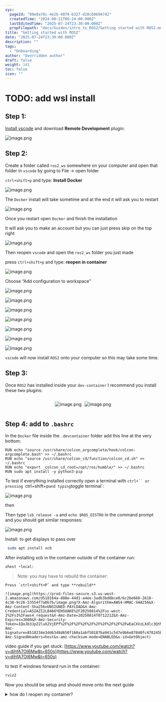 ```yaml
---
sys:
  pageId: "89e0a78c-4e2b-4070-b327-d28cb0694742"
  createdTime: "2024-08-21T00:24:00.000Z"
  lastEditedTime: "2025-07-24T23:30:00.000Z"
  propFilepath: "docs/Guides/intro_to_ROS2/Getting started with ROS2.md"
title: "Getting started with ROS2"
date: "2025-07-24T23:30:00.000Z"
description: ""
tags:
  - "Onboarding"
author: "Overridden author"
draft: false
weight: 141
toc: false
icon: ""
---
```


# TODO: add wsl install

## Step 1:

[Install vscode](https://code.visualstudio.com/download) and download **Remote Development** plugin:

![image.png](https://prod-files-secure.s3.us-west-2.amazonaws.com/d518164a-d88e-44d1-a4ee-3adb3bd8bce0/efb52993-1881-4a40-b95e-6f020334f022/image.png?X-Amz-Algorithm=AWS4-HMAC-SHA256&X-Amz-Content-Sha256=UNSIGNED-PAYLOAD&X-Amz-Credential=ASIAZI2LB4667WL7WLHM%2F20250814%2Fus-west-2%2Fs3%2Faws4_request&X-Amz-Date=20250814T071216Z&X-Amz-Expires=3600&X-Amz-Security-Token=IQoJb3JpZ2luX2VjEPf%2F%2F%2F%2F%2F%2F%2F%2F%2F%2FwEaCXVzLXdlc3QtMiJIMEYCIQCmc4Zx38AGgxrp1sNWDupQFGJNLIxxd5hcSidr5w%2B0HgIhAJ%2FSzu7%2FGlKX4XrTPJSt0rPRD58XTmAI4Xf3SvKoZGOnKv8DCEAQABoMNjM3NDIzMTgzODA1IgzAsPN3fQE2HgjWH0sq3AOdxzEPSOy27%2FyQ5BC%2Ff%2F42jDMWiy6gvOSFOSG0oQW2Uvg%2F03QEUoa681SDlOhPskkaYMSkINADQT0EQFlcg2mxdSWfZLHZTMEmBPphyXCirxiQ08oTZk7bYSbgxd%2FCNRBHuk2uv92iyMVRPuw7Z6QbYycc7ch76Rhbs8w%2F8q4fv68yrggnDjZI29ZIkDaasfgCAuWrujJ9HvkHcUAuGxHCWEIQzaz6BaxtqiW7WbFkMerSEOk%2Fs%2Fco%2BAgBzw5T8cEXf3%2Bj3VhzvX%2FopPLsyBiteoKtFBrWOsPq8hx34nLzTQdOYysTmkRGwqyUcpuD08y%2BF%2BZNhKuA3bCm%2B8TGSg0uQ0hGnvMOOCBOwAvHZQgb3ysSHpE0cZ9mAkpSvdJty9Ck2RjJLvrs9TsqjBdbm%2BFhASfagaNDbhLGjt5NBsibaserAcSjqPwKxteoEOZYyXl0qaT%2Fc2N8UYO4FwKhYPNVfJBq%2FA6tCu%2FOGKmWVTCFB1K0ikutMY2MTXe2g1NKZGiR%2FK4xn0xu6aRT6ANSK22qkTNX1A1j6Z1HlIpwD0O4sBwslmgm3C%2BjWl%2BcqBPEEKBVvTpghfW5ovP%2B4jYgk8ERuElw2ORCh4ly7%2BFC58DXvGbtHJ4KIAdrAxds7TDcifbEBjqkAYtZ2819JzTU4Wchsagf%2Bs5RSa2cIUvNDPKhHY%2FZ9APSuu%2BNNswHqOfAvCQ4Tu67m8Xl%2FINfdqv8oeNyCz73P7i72zaes%2BAA9AzkXkNFqtnjJNEL8I6BsdJlHQ1ztvxPY6D1HEFTSuu0vgnYy9q1WZIO0iqra1R9%2BCM62jFtejtyMFy9Sgc%2BwCW0fAS2gJRXcOi4Lu9aF%2FEUAstXx%2Bi5AfqXpUgX&X-Amz-Signature=9b1b138c01557636f73bdaba649b986cd79ebf5a4d71dc664a040a0b7f2662fd&X-Amz-SignedHeaders=host&x-amz-checksum-mode=ENABLED&x-id=GetObject)

## Step 2:

Create a folder called `ros2_ws` somewhere on your computer and open that folder in `vscode` by going to File → open folder 

`ctrl+shift+p` and type: **Install Docker**

![image.png](https://prod-files-secure.s3.us-west-2.amazonaws.com/d518164a-d88e-44d1-a4ee-3adb3bd8bce0/2269dc0e-1cd5-47ff-bceb-c04ad9b2eab0/image.png?X-Amz-Algorithm=AWS4-HMAC-SHA256&X-Amz-Content-Sha256=UNSIGNED-PAYLOAD&X-Amz-Credential=ASIAZI2LB4667WL7WLHM%2F20250814%2Fus-west-2%2Fs3%2Faws4_request&X-Amz-Date=20250814T071216Z&X-Amz-Expires=3600&X-Amz-Security-Token=IQoJb3JpZ2luX2VjEPf%2F%2F%2F%2F%2F%2F%2F%2F%2F%2FwEaCXVzLXdlc3QtMiJIMEYCIQCmc4Zx38AGgxrp1sNWDupQFGJNLIxxd5hcSidr5w%2B0HgIhAJ%2FSzu7%2FGlKX4XrTPJSt0rPRD58XTmAI4Xf3SvKoZGOnKv8DCEAQABoMNjM3NDIzMTgzODA1IgzAsPN3fQE2HgjWH0sq3AOdxzEPSOy27%2FyQ5BC%2Ff%2F42jDMWiy6gvOSFOSG0oQW2Uvg%2F03QEUoa681SDlOhPskkaYMSkINADQT0EQFlcg2mxdSWfZLHZTMEmBPphyXCirxiQ08oTZk7bYSbgxd%2FCNRBHuk2uv92iyMVRPuw7Z6QbYycc7ch76Rhbs8w%2F8q4fv68yrggnDjZI29ZIkDaasfgCAuWrujJ9HvkHcUAuGxHCWEIQzaz6BaxtqiW7WbFkMerSEOk%2Fs%2Fco%2BAgBzw5T8cEXf3%2Bj3VhzvX%2FopPLsyBiteoKtFBrWOsPq8hx34nLzTQdOYysTmkRGwqyUcpuD08y%2BF%2BZNhKuA3bCm%2B8TGSg0uQ0hGnvMOOCBOwAvHZQgb3ysSHpE0cZ9mAkpSvdJty9Ck2RjJLvrs9TsqjBdbm%2BFhASfagaNDbhLGjt5NBsibaserAcSjqPwKxteoEOZYyXl0qaT%2Fc2N8UYO4FwKhYPNVfJBq%2FA6tCu%2FOGKmWVTCFB1K0ikutMY2MTXe2g1NKZGiR%2FK4xn0xu6aRT6ANSK22qkTNX1A1j6Z1HlIpwD0O4sBwslmgm3C%2BjWl%2BcqBPEEKBVvTpghfW5ovP%2B4jYgk8ERuElw2ORCh4ly7%2BFC58DXvGbtHJ4KIAdrAxds7TDcifbEBjqkAYtZ2819JzTU4Wchsagf%2Bs5RSa2cIUvNDPKhHY%2FZ9APSuu%2BNNswHqOfAvCQ4Tu67m8Xl%2FINfdqv8oeNyCz73P7i72zaes%2BAA9AzkXkNFqtnjJNEL8I6BsdJlHQ1ztvxPY6D1HEFTSuu0vgnYy9q1WZIO0iqra1R9%2BCM62jFtejtyMFy9Sgc%2BwCW0fAS2gJRXcOi4Lu9aF%2FEUAstXx%2Bi5AfqXpUgX&X-Amz-Signature=bf0c8d21a50907f8a2f9963dd649d3f022b7fa8a854793a90c31831776915a13&X-Amz-SignedHeaders=host&x-amz-checksum-mode=ENABLED&x-id=GetObject)

The `Docker` install will take sometime and at the end it will ask you to restart

![image.png](https://prod-files-secure.s3.us-west-2.amazonaws.com/d518164a-d88e-44d1-a4ee-3adb3bd8bce0/ed233f78-be33-4b1f-b89c-9c346c0e961e/image.png?X-Amz-Algorithm=AWS4-HMAC-SHA256&X-Amz-Content-Sha256=UNSIGNED-PAYLOAD&X-Amz-Credential=ASIAZI2LB4667WL7WLHM%2F20250814%2Fus-west-2%2Fs3%2Faws4_request&X-Amz-Date=20250814T071216Z&X-Amz-Expires=3600&X-Amz-Security-Token=IQoJb3JpZ2luX2VjEPf%2F%2F%2F%2F%2F%2F%2F%2F%2F%2FwEaCXVzLXdlc3QtMiJIMEYCIQCmc4Zx38AGgxrp1sNWDupQFGJNLIxxd5hcSidr5w%2B0HgIhAJ%2FSzu7%2FGlKX4XrTPJSt0rPRD58XTmAI4Xf3SvKoZGOnKv8DCEAQABoMNjM3NDIzMTgzODA1IgzAsPN3fQE2HgjWH0sq3AOdxzEPSOy27%2FyQ5BC%2Ff%2F42jDMWiy6gvOSFOSG0oQW2Uvg%2F03QEUoa681SDlOhPskkaYMSkINADQT0EQFlcg2mxdSWfZLHZTMEmBPphyXCirxiQ08oTZk7bYSbgxd%2FCNRBHuk2uv92iyMVRPuw7Z6QbYycc7ch76Rhbs8w%2F8q4fv68yrggnDjZI29ZIkDaasfgCAuWrujJ9HvkHcUAuGxHCWEIQzaz6BaxtqiW7WbFkMerSEOk%2Fs%2Fco%2BAgBzw5T8cEXf3%2Bj3VhzvX%2FopPLsyBiteoKtFBrWOsPq8hx34nLzTQdOYysTmkRGwqyUcpuD08y%2BF%2BZNhKuA3bCm%2B8TGSg0uQ0hGnvMOOCBOwAvHZQgb3ysSHpE0cZ9mAkpSvdJty9Ck2RjJLvrs9TsqjBdbm%2BFhASfagaNDbhLGjt5NBsibaserAcSjqPwKxteoEOZYyXl0qaT%2Fc2N8UYO4FwKhYPNVfJBq%2FA6tCu%2FOGKmWVTCFB1K0ikutMY2MTXe2g1NKZGiR%2FK4xn0xu6aRT6ANSK22qkTNX1A1j6Z1HlIpwD0O4sBwslmgm3C%2BjWl%2BcqBPEEKBVvTpghfW5ovP%2B4jYgk8ERuElw2ORCh4ly7%2BFC58DXvGbtHJ4KIAdrAxds7TDcifbEBjqkAYtZ2819JzTU4Wchsagf%2Bs5RSa2cIUvNDPKhHY%2FZ9APSuu%2BNNswHqOfAvCQ4Tu67m8Xl%2FINfdqv8oeNyCz73P7i72zaes%2BAA9AzkXkNFqtnjJNEL8I6BsdJlHQ1ztvxPY6D1HEFTSuu0vgnYy9q1WZIO0iqra1R9%2BCM62jFtejtyMFy9Sgc%2BwCW0fAS2gJRXcOi4Lu9aF%2FEUAstXx%2Bi5AfqXpUgX&X-Amz-Signature=2f739b89b157c559c7bcf973ccffd3317761fef8c30a4890d3f941d2c181e98e&X-Amz-SignedHeaders=host&x-amz-checksum-mode=ENABLED&x-id=GetObject)

Once you restart open `Docker` and finish the installation

It will ask you to make an account but you can just press skip on the top right

![image.png](https://prod-files-secure.s3.us-west-2.amazonaws.com/d518164a-d88e-44d1-a4ee-3adb3bd8bce0/21010ad9-1659-4fd9-9f59-9932a09b2a3d/image.png?X-Amz-Algorithm=AWS4-HMAC-SHA256&X-Amz-Content-Sha256=UNSIGNED-PAYLOAD&X-Amz-Credential=ASIAZI2LB4667WL7WLHM%2F20250814%2Fus-west-2%2Fs3%2Faws4_request&X-Amz-Date=20250814T071216Z&X-Amz-Expires=3600&X-Amz-Security-Token=IQoJb3JpZ2luX2VjEPf%2F%2F%2F%2F%2F%2F%2F%2F%2F%2FwEaCXVzLXdlc3QtMiJIMEYCIQCmc4Zx38AGgxrp1sNWDupQFGJNLIxxd5hcSidr5w%2B0HgIhAJ%2FSzu7%2FGlKX4XrTPJSt0rPRD58XTmAI4Xf3SvKoZGOnKv8DCEAQABoMNjM3NDIzMTgzODA1IgzAsPN3fQE2HgjWH0sq3AOdxzEPSOy27%2FyQ5BC%2Ff%2F42jDMWiy6gvOSFOSG0oQW2Uvg%2F03QEUoa681SDlOhPskkaYMSkINADQT0EQFlcg2mxdSWfZLHZTMEmBPphyXCirxiQ08oTZk7bYSbgxd%2FCNRBHuk2uv92iyMVRPuw7Z6QbYycc7ch76Rhbs8w%2F8q4fv68yrggnDjZI29ZIkDaasfgCAuWrujJ9HvkHcUAuGxHCWEIQzaz6BaxtqiW7WbFkMerSEOk%2Fs%2Fco%2BAgBzw5T8cEXf3%2Bj3VhzvX%2FopPLsyBiteoKtFBrWOsPq8hx34nLzTQdOYysTmkRGwqyUcpuD08y%2BF%2BZNhKuA3bCm%2B8TGSg0uQ0hGnvMOOCBOwAvHZQgb3ysSHpE0cZ9mAkpSvdJty9Ck2RjJLvrs9TsqjBdbm%2BFhASfagaNDbhLGjt5NBsibaserAcSjqPwKxteoEOZYyXl0qaT%2Fc2N8UYO4FwKhYPNVfJBq%2FA6tCu%2FOGKmWVTCFB1K0ikutMY2MTXe2g1NKZGiR%2FK4xn0xu6aRT6ANSK22qkTNX1A1j6Z1HlIpwD0O4sBwslmgm3C%2BjWl%2BcqBPEEKBVvTpghfW5ovP%2B4jYgk8ERuElw2ORCh4ly7%2BFC58DXvGbtHJ4KIAdrAxds7TDcifbEBjqkAYtZ2819JzTU4Wchsagf%2Bs5RSa2cIUvNDPKhHY%2FZ9APSuu%2BNNswHqOfAvCQ4Tu67m8Xl%2FINfdqv8oeNyCz73P7i72zaes%2BAA9AzkXkNFqtnjJNEL8I6BsdJlHQ1ztvxPY6D1HEFTSuu0vgnYy9q1WZIO0iqra1R9%2BCM62jFtejtyMFy9Sgc%2BwCW0fAS2gJRXcOi4Lu9aF%2FEUAstXx%2Bi5AfqXpUgX&X-Amz-Signature=4d53ba603e209f5955010712522aa564a2c8785e57d05057d5ce78638afe3be2&X-Amz-SignedHeaders=host&x-amz-checksum-mode=ENABLED&x-id=GetObject)

Then reopen `vscode` and open the `ros2_ws` folder you just made

press `ctrl+shift+p` and type: **reopen in container**

![image.png](https://prod-files-secure.s3.us-west-2.amazonaws.com/d518164a-d88e-44d1-a4ee-3adb3bd8bce0/4e93b8c2-41ad-488c-8095-c74205196118/image.png?X-Amz-Algorithm=AWS4-HMAC-SHA256&X-Amz-Content-Sha256=UNSIGNED-PAYLOAD&X-Amz-Credential=ASIAZI2LB4667WL7WLHM%2F20250814%2Fus-west-2%2Fs3%2Faws4_request&X-Amz-Date=20250814T071216Z&X-Amz-Expires=3600&X-Amz-Security-Token=IQoJb3JpZ2luX2VjEPf%2F%2F%2F%2F%2F%2F%2F%2F%2F%2FwEaCXVzLXdlc3QtMiJIMEYCIQCmc4Zx38AGgxrp1sNWDupQFGJNLIxxd5hcSidr5w%2B0HgIhAJ%2FSzu7%2FGlKX4XrTPJSt0rPRD58XTmAI4Xf3SvKoZGOnKv8DCEAQABoMNjM3NDIzMTgzODA1IgzAsPN3fQE2HgjWH0sq3AOdxzEPSOy27%2FyQ5BC%2Ff%2F42jDMWiy6gvOSFOSG0oQW2Uvg%2F03QEUoa681SDlOhPskkaYMSkINADQT0EQFlcg2mxdSWfZLHZTMEmBPphyXCirxiQ08oTZk7bYSbgxd%2FCNRBHuk2uv92iyMVRPuw7Z6QbYycc7ch76Rhbs8w%2F8q4fv68yrggnDjZI29ZIkDaasfgCAuWrujJ9HvkHcUAuGxHCWEIQzaz6BaxtqiW7WbFkMerSEOk%2Fs%2Fco%2BAgBzw5T8cEXf3%2Bj3VhzvX%2FopPLsyBiteoKtFBrWOsPq8hx34nLzTQdOYysTmkRGwqyUcpuD08y%2BF%2BZNhKuA3bCm%2B8TGSg0uQ0hGnvMOOCBOwAvHZQgb3ysSHpE0cZ9mAkpSvdJty9Ck2RjJLvrs9TsqjBdbm%2BFhASfagaNDbhLGjt5NBsibaserAcSjqPwKxteoEOZYyXl0qaT%2Fc2N8UYO4FwKhYPNVfJBq%2FA6tCu%2FOGKmWVTCFB1K0ikutMY2MTXe2g1NKZGiR%2FK4xn0xu6aRT6ANSK22qkTNX1A1j6Z1HlIpwD0O4sBwslmgm3C%2BjWl%2BcqBPEEKBVvTpghfW5ovP%2B4jYgk8ERuElw2ORCh4ly7%2BFC58DXvGbtHJ4KIAdrAxds7TDcifbEBjqkAYtZ2819JzTU4Wchsagf%2Bs5RSa2cIUvNDPKhHY%2FZ9APSuu%2BNNswHqOfAvCQ4Tu67m8Xl%2FINfdqv8oeNyCz73P7i72zaes%2BAA9AzkXkNFqtnjJNEL8I6BsdJlHQ1ztvxPY6D1HEFTSuu0vgnYy9q1WZIO0iqra1R9%2BCM62jFtejtyMFy9Sgc%2BwCW0fAS2gJRXcOi4Lu9aF%2FEUAstXx%2Bi5AfqXpUgX&X-Amz-Signature=70d241478ef6aca57df74023da60075512462505443bb9c0a3160dd94c19c793&X-Amz-SignedHeaders=host&x-amz-checksum-mode=ENABLED&x-id=GetObject)

Choose “Add configuration to workspace”

![image.png](https://prod-files-secure.s3.us-west-2.amazonaws.com/d518164a-d88e-44d1-a4ee-3adb3bd8bce0/9560b282-5060-4989-ba37-97e7b2c22476/image.png?X-Amz-Algorithm=AWS4-HMAC-SHA256&X-Amz-Content-Sha256=UNSIGNED-PAYLOAD&X-Amz-Credential=ASIAZI2LB4667WL7WLHM%2F20250814%2Fus-west-2%2Fs3%2Faws4_request&X-Amz-Date=20250814T071216Z&X-Amz-Expires=3600&X-Amz-Security-Token=IQoJb3JpZ2luX2VjEPf%2F%2F%2F%2F%2F%2F%2F%2F%2F%2FwEaCXVzLXdlc3QtMiJIMEYCIQCmc4Zx38AGgxrp1sNWDupQFGJNLIxxd5hcSidr5w%2B0HgIhAJ%2FSzu7%2FGlKX4XrTPJSt0rPRD58XTmAI4Xf3SvKoZGOnKv8DCEAQABoMNjM3NDIzMTgzODA1IgzAsPN3fQE2HgjWH0sq3AOdxzEPSOy27%2FyQ5BC%2Ff%2F42jDMWiy6gvOSFOSG0oQW2Uvg%2F03QEUoa681SDlOhPskkaYMSkINADQT0EQFlcg2mxdSWfZLHZTMEmBPphyXCirxiQ08oTZk7bYSbgxd%2FCNRBHuk2uv92iyMVRPuw7Z6QbYycc7ch76Rhbs8w%2F8q4fv68yrggnDjZI29ZIkDaasfgCAuWrujJ9HvkHcUAuGxHCWEIQzaz6BaxtqiW7WbFkMerSEOk%2Fs%2Fco%2BAgBzw5T8cEXf3%2Bj3VhzvX%2FopPLsyBiteoKtFBrWOsPq8hx34nLzTQdOYysTmkRGwqyUcpuD08y%2BF%2BZNhKuA3bCm%2B8TGSg0uQ0hGnvMOOCBOwAvHZQgb3ysSHpE0cZ9mAkpSvdJty9Ck2RjJLvrs9TsqjBdbm%2BFhASfagaNDbhLGjt5NBsibaserAcSjqPwKxteoEOZYyXl0qaT%2Fc2N8UYO4FwKhYPNVfJBq%2FA6tCu%2FOGKmWVTCFB1K0ikutMY2MTXe2g1NKZGiR%2FK4xn0xu6aRT6ANSK22qkTNX1A1j6Z1HlIpwD0O4sBwslmgm3C%2BjWl%2BcqBPEEKBVvTpghfW5ovP%2B4jYgk8ERuElw2ORCh4ly7%2BFC58DXvGbtHJ4KIAdrAxds7TDcifbEBjqkAYtZ2819JzTU4Wchsagf%2Bs5RSa2cIUvNDPKhHY%2FZ9APSuu%2BNNswHqOfAvCQ4Tu67m8Xl%2FINfdqv8oeNyCz73P7i72zaes%2BAA9AzkXkNFqtnjJNEL8I6BsdJlHQ1ztvxPY6D1HEFTSuu0vgnYy9q1WZIO0iqra1R9%2BCM62jFtejtyMFy9Sgc%2BwCW0fAS2gJRXcOi4Lu9aF%2FEUAstXx%2Bi5AfqXpUgX&X-Amz-Signature=2e6ffa88c152504b2497113f43585a78c176a0dd8463ff7c7a636e0af383f267&X-Amz-SignedHeaders=host&x-amz-checksum-mode=ENABLED&x-id=GetObject)

![image.png](https://prod-files-secure.s3.us-west-2.amazonaws.com/d518164a-d88e-44d1-a4ee-3adb3bd8bce0/2ee63f81-886b-48e8-a553-dc6e5eac99e4/image.png?X-Amz-Algorithm=AWS4-HMAC-SHA256&X-Amz-Content-Sha256=UNSIGNED-PAYLOAD&X-Amz-Credential=ASIAZI2LB4667WL7WLHM%2F20250814%2Fus-west-2%2Fs3%2Faws4_request&X-Amz-Date=20250814T071216Z&X-Amz-Expires=3600&X-Amz-Security-Token=IQoJb3JpZ2luX2VjEPf%2F%2F%2F%2F%2F%2F%2F%2F%2F%2FwEaCXVzLXdlc3QtMiJIMEYCIQCmc4Zx38AGgxrp1sNWDupQFGJNLIxxd5hcSidr5w%2B0HgIhAJ%2FSzu7%2FGlKX4XrTPJSt0rPRD58XTmAI4Xf3SvKoZGOnKv8DCEAQABoMNjM3NDIzMTgzODA1IgzAsPN3fQE2HgjWH0sq3AOdxzEPSOy27%2FyQ5BC%2Ff%2F42jDMWiy6gvOSFOSG0oQW2Uvg%2F03QEUoa681SDlOhPskkaYMSkINADQT0EQFlcg2mxdSWfZLHZTMEmBPphyXCirxiQ08oTZk7bYSbgxd%2FCNRBHuk2uv92iyMVRPuw7Z6QbYycc7ch76Rhbs8w%2F8q4fv68yrggnDjZI29ZIkDaasfgCAuWrujJ9HvkHcUAuGxHCWEIQzaz6BaxtqiW7WbFkMerSEOk%2Fs%2Fco%2BAgBzw5T8cEXf3%2Bj3VhzvX%2FopPLsyBiteoKtFBrWOsPq8hx34nLzTQdOYysTmkRGwqyUcpuD08y%2BF%2BZNhKuA3bCm%2B8TGSg0uQ0hGnvMOOCBOwAvHZQgb3ysSHpE0cZ9mAkpSvdJty9Ck2RjJLvrs9TsqjBdbm%2BFhASfagaNDbhLGjt5NBsibaserAcSjqPwKxteoEOZYyXl0qaT%2Fc2N8UYO4FwKhYPNVfJBq%2FA6tCu%2FOGKmWVTCFB1K0ikutMY2MTXe2g1NKZGiR%2FK4xn0xu6aRT6ANSK22qkTNX1A1j6Z1HlIpwD0O4sBwslmgm3C%2BjWl%2BcqBPEEKBVvTpghfW5ovP%2B4jYgk8ERuElw2ORCh4ly7%2BFC58DXvGbtHJ4KIAdrAxds7TDcifbEBjqkAYtZ2819JzTU4Wchsagf%2Bs5RSa2cIUvNDPKhHY%2FZ9APSuu%2BNNswHqOfAvCQ4Tu67m8Xl%2FINfdqv8oeNyCz73P7i72zaes%2BAA9AzkXkNFqtnjJNEL8I6BsdJlHQ1ztvxPY6D1HEFTSuu0vgnYy9q1WZIO0iqra1R9%2BCM62jFtejtyMFy9Sgc%2BwCW0fAS2gJRXcOi4Lu9aF%2FEUAstXx%2Bi5AfqXpUgX&X-Amz-Signature=598f4e265ace9e266cd7b4d21097cfeeb0459ea4bdc5575ffecbae87c42cb81b&X-Amz-SignedHeaders=host&x-amz-checksum-mode=ENABLED&x-id=GetObject)

![image.png](https://prod-files-secure.s3.us-west-2.amazonaws.com/d518164a-d88e-44d1-a4ee-3adb3bd8bce0/e0fd626c-c8b6-4b2c-95d1-fa4c26514504/image.png?X-Amz-Algorithm=AWS4-HMAC-SHA256&X-Amz-Content-Sha256=UNSIGNED-PAYLOAD&X-Amz-Credential=ASIAZI2LB4667WL7WLHM%2F20250814%2Fus-west-2%2Fs3%2Faws4_request&X-Amz-Date=20250814T071216Z&X-Amz-Expires=3600&X-Amz-Security-Token=IQoJb3JpZ2luX2VjEPf%2F%2F%2F%2F%2F%2F%2F%2F%2F%2FwEaCXVzLXdlc3QtMiJIMEYCIQCmc4Zx38AGgxrp1sNWDupQFGJNLIxxd5hcSidr5w%2B0HgIhAJ%2FSzu7%2FGlKX4XrTPJSt0rPRD58XTmAI4Xf3SvKoZGOnKv8DCEAQABoMNjM3NDIzMTgzODA1IgzAsPN3fQE2HgjWH0sq3AOdxzEPSOy27%2FyQ5BC%2Ff%2F42jDMWiy6gvOSFOSG0oQW2Uvg%2F03QEUoa681SDlOhPskkaYMSkINADQT0EQFlcg2mxdSWfZLHZTMEmBPphyXCirxiQ08oTZk7bYSbgxd%2FCNRBHuk2uv92iyMVRPuw7Z6QbYycc7ch76Rhbs8w%2F8q4fv68yrggnDjZI29ZIkDaasfgCAuWrujJ9HvkHcUAuGxHCWEIQzaz6BaxtqiW7WbFkMerSEOk%2Fs%2Fco%2BAgBzw5T8cEXf3%2Bj3VhzvX%2FopPLsyBiteoKtFBrWOsPq8hx34nLzTQdOYysTmkRGwqyUcpuD08y%2BF%2BZNhKuA3bCm%2B8TGSg0uQ0hGnvMOOCBOwAvHZQgb3ysSHpE0cZ9mAkpSvdJty9Ck2RjJLvrs9TsqjBdbm%2BFhASfagaNDbhLGjt5NBsibaserAcSjqPwKxteoEOZYyXl0qaT%2Fc2N8UYO4FwKhYPNVfJBq%2FA6tCu%2FOGKmWVTCFB1K0ikutMY2MTXe2g1NKZGiR%2FK4xn0xu6aRT6ANSK22qkTNX1A1j6Z1HlIpwD0O4sBwslmgm3C%2BjWl%2BcqBPEEKBVvTpghfW5ovP%2B4jYgk8ERuElw2ORCh4ly7%2BFC58DXvGbtHJ4KIAdrAxds7TDcifbEBjqkAYtZ2819JzTU4Wchsagf%2Bs5RSa2cIUvNDPKhHY%2FZ9APSuu%2BNNswHqOfAvCQ4Tu67m8Xl%2FINfdqv8oeNyCz73P7i72zaes%2BAA9AzkXkNFqtnjJNEL8I6BsdJlHQ1ztvxPY6D1HEFTSuu0vgnYy9q1WZIO0iqra1R9%2BCM62jFtejtyMFy9Sgc%2BwCW0fAS2gJRXcOi4Lu9aF%2FEUAstXx%2Bi5AfqXpUgX&X-Amz-Signature=835bb7073492f158c907b8038a835c440cfecd89bb62da81c0944d4db50f389e&X-Amz-SignedHeaders=host&x-amz-checksum-mode=ENABLED&x-id=GetObject)

![image.png](https://prod-files-secure.s3.us-west-2.amazonaws.com/d518164a-d88e-44d1-a4ee-3adb3bd8bce0/a2e13f50-d2ab-4719-a4c2-7ced634bfc9d/image.png?X-Amz-Algorithm=AWS4-HMAC-SHA256&X-Amz-Content-Sha256=UNSIGNED-PAYLOAD&X-Amz-Credential=ASIAZI2LB4667WL7WLHM%2F20250814%2Fus-west-2%2Fs3%2Faws4_request&X-Amz-Date=20250814T071216Z&X-Amz-Expires=3600&X-Amz-Security-Token=IQoJb3JpZ2luX2VjEPf%2F%2F%2F%2F%2F%2F%2F%2F%2F%2FwEaCXVzLXdlc3QtMiJIMEYCIQCmc4Zx38AGgxrp1sNWDupQFGJNLIxxd5hcSidr5w%2B0HgIhAJ%2FSzu7%2FGlKX4XrTPJSt0rPRD58XTmAI4Xf3SvKoZGOnKv8DCEAQABoMNjM3NDIzMTgzODA1IgzAsPN3fQE2HgjWH0sq3AOdxzEPSOy27%2FyQ5BC%2Ff%2F42jDMWiy6gvOSFOSG0oQW2Uvg%2F03QEUoa681SDlOhPskkaYMSkINADQT0EQFlcg2mxdSWfZLHZTMEmBPphyXCirxiQ08oTZk7bYSbgxd%2FCNRBHuk2uv92iyMVRPuw7Z6QbYycc7ch76Rhbs8w%2F8q4fv68yrggnDjZI29ZIkDaasfgCAuWrujJ9HvkHcUAuGxHCWEIQzaz6BaxtqiW7WbFkMerSEOk%2Fs%2Fco%2BAgBzw5T8cEXf3%2Bj3VhzvX%2FopPLsyBiteoKtFBrWOsPq8hx34nLzTQdOYysTmkRGwqyUcpuD08y%2BF%2BZNhKuA3bCm%2B8TGSg0uQ0hGnvMOOCBOwAvHZQgb3ysSHpE0cZ9mAkpSvdJty9Ck2RjJLvrs9TsqjBdbm%2BFhASfagaNDbhLGjt5NBsibaserAcSjqPwKxteoEOZYyXl0qaT%2Fc2N8UYO4FwKhYPNVfJBq%2FA6tCu%2FOGKmWVTCFB1K0ikutMY2MTXe2g1NKZGiR%2FK4xn0xu6aRT6ANSK22qkTNX1A1j6Z1HlIpwD0O4sBwslmgm3C%2BjWl%2BcqBPEEKBVvTpghfW5ovP%2B4jYgk8ERuElw2ORCh4ly7%2BFC58DXvGbtHJ4KIAdrAxds7TDcifbEBjqkAYtZ2819JzTU4Wchsagf%2Bs5RSa2cIUvNDPKhHY%2FZ9APSuu%2BNNswHqOfAvCQ4Tu67m8Xl%2FINfdqv8oeNyCz73P7i72zaes%2BAA9AzkXkNFqtnjJNEL8I6BsdJlHQ1ztvxPY6D1HEFTSuu0vgnYy9q1WZIO0iqra1R9%2BCM62jFtejtyMFy9Sgc%2BwCW0fAS2gJRXcOi4Lu9aF%2FEUAstXx%2Bi5AfqXpUgX&X-Amz-Signature=482838210d182e9a2733aa06b307ab82c1b0d51cc5bbd860dab494723dd2945a&X-Amz-SignedHeaders=host&x-amz-checksum-mode=ENABLED&x-id=GetObject)

![image.png](https://prod-files-secure.s3.us-west-2.amazonaws.com/d518164a-d88e-44d1-a4ee-3adb3bd8bce0/6cc478ad-aaba-4bf7-9fcc-403277ab896c/image.png?X-Amz-Algorithm=AWS4-HMAC-SHA256&X-Amz-Content-Sha256=UNSIGNED-PAYLOAD&X-Amz-Credential=ASIAZI2LB4667WL7WLHM%2F20250814%2Fus-west-2%2Fs3%2Faws4_request&X-Amz-Date=20250814T071216Z&X-Amz-Expires=3600&X-Amz-Security-Token=IQoJb3JpZ2luX2VjEPf%2F%2F%2F%2F%2F%2F%2F%2F%2F%2FwEaCXVzLXdlc3QtMiJIMEYCIQCmc4Zx38AGgxrp1sNWDupQFGJNLIxxd5hcSidr5w%2B0HgIhAJ%2FSzu7%2FGlKX4XrTPJSt0rPRD58XTmAI4Xf3SvKoZGOnKv8DCEAQABoMNjM3NDIzMTgzODA1IgzAsPN3fQE2HgjWH0sq3AOdxzEPSOy27%2FyQ5BC%2Ff%2F42jDMWiy6gvOSFOSG0oQW2Uvg%2F03QEUoa681SDlOhPskkaYMSkINADQT0EQFlcg2mxdSWfZLHZTMEmBPphyXCirxiQ08oTZk7bYSbgxd%2FCNRBHuk2uv92iyMVRPuw7Z6QbYycc7ch76Rhbs8w%2F8q4fv68yrggnDjZI29ZIkDaasfgCAuWrujJ9HvkHcUAuGxHCWEIQzaz6BaxtqiW7WbFkMerSEOk%2Fs%2Fco%2BAgBzw5T8cEXf3%2Bj3VhzvX%2FopPLsyBiteoKtFBrWOsPq8hx34nLzTQdOYysTmkRGwqyUcpuD08y%2BF%2BZNhKuA3bCm%2B8TGSg0uQ0hGnvMOOCBOwAvHZQgb3ysSHpE0cZ9mAkpSvdJty9Ck2RjJLvrs9TsqjBdbm%2BFhASfagaNDbhLGjt5NBsibaserAcSjqPwKxteoEOZYyXl0qaT%2Fc2N8UYO4FwKhYPNVfJBq%2FA6tCu%2FOGKmWVTCFB1K0ikutMY2MTXe2g1NKZGiR%2FK4xn0xu6aRT6ANSK22qkTNX1A1j6Z1HlIpwD0O4sBwslmgm3C%2BjWl%2BcqBPEEKBVvTpghfW5ovP%2B4jYgk8ERuElw2ORCh4ly7%2BFC58DXvGbtHJ4KIAdrAxds7TDcifbEBjqkAYtZ2819JzTU4Wchsagf%2Bs5RSa2cIUvNDPKhHY%2FZ9APSuu%2BNNswHqOfAvCQ4Tu67m8Xl%2FINfdqv8oeNyCz73P7i72zaes%2BAA9AzkXkNFqtnjJNEL8I6BsdJlHQ1ztvxPY6D1HEFTSuu0vgnYy9q1WZIO0iqra1R9%2BCM62jFtejtyMFy9Sgc%2BwCW0fAS2gJRXcOi4Lu9aF%2FEUAstXx%2Bi5AfqXpUgX&X-Amz-Signature=c2a1f3effab78718c756c42fe0937cd311eb29d340fb3e24c1043918641029a0&X-Amz-SignedHeaders=host&x-amz-checksum-mode=ENABLED&x-id=GetObject)

![image.png](https://prod-files-secure.s3.us-west-2.amazonaws.com/d518164a-d88e-44d1-a4ee-3adb3bd8bce0/53255b28-f75e-430f-b9e3-c0ac8577e42b/image.png?X-Amz-Algorithm=AWS4-HMAC-SHA256&X-Amz-Content-Sha256=UNSIGNED-PAYLOAD&X-Amz-Credential=ASIAZI2LB4667WL7WLHM%2F20250814%2Fus-west-2%2Fs3%2Faws4_request&X-Amz-Date=20250814T071216Z&X-Amz-Expires=3600&X-Amz-Security-Token=IQoJb3JpZ2luX2VjEPf%2F%2F%2F%2F%2F%2F%2F%2F%2F%2FwEaCXVzLXdlc3QtMiJIMEYCIQCmc4Zx38AGgxrp1sNWDupQFGJNLIxxd5hcSidr5w%2B0HgIhAJ%2FSzu7%2FGlKX4XrTPJSt0rPRD58XTmAI4Xf3SvKoZGOnKv8DCEAQABoMNjM3NDIzMTgzODA1IgzAsPN3fQE2HgjWH0sq3AOdxzEPSOy27%2FyQ5BC%2Ff%2F42jDMWiy6gvOSFOSG0oQW2Uvg%2F03QEUoa681SDlOhPskkaYMSkINADQT0EQFlcg2mxdSWfZLHZTMEmBPphyXCirxiQ08oTZk7bYSbgxd%2FCNRBHuk2uv92iyMVRPuw7Z6QbYycc7ch76Rhbs8w%2F8q4fv68yrggnDjZI29ZIkDaasfgCAuWrujJ9HvkHcUAuGxHCWEIQzaz6BaxtqiW7WbFkMerSEOk%2Fs%2Fco%2BAgBzw5T8cEXf3%2Bj3VhzvX%2FopPLsyBiteoKtFBrWOsPq8hx34nLzTQdOYysTmkRGwqyUcpuD08y%2BF%2BZNhKuA3bCm%2B8TGSg0uQ0hGnvMOOCBOwAvHZQgb3ysSHpE0cZ9mAkpSvdJty9Ck2RjJLvrs9TsqjBdbm%2BFhASfagaNDbhLGjt5NBsibaserAcSjqPwKxteoEOZYyXl0qaT%2Fc2N8UYO4FwKhYPNVfJBq%2FA6tCu%2FOGKmWVTCFB1K0ikutMY2MTXe2g1NKZGiR%2FK4xn0xu6aRT6ANSK22qkTNX1A1j6Z1HlIpwD0O4sBwslmgm3C%2BjWl%2BcqBPEEKBVvTpghfW5ovP%2B4jYgk8ERuElw2ORCh4ly7%2BFC58DXvGbtHJ4KIAdrAxds7TDcifbEBjqkAYtZ2819JzTU4Wchsagf%2Bs5RSa2cIUvNDPKhHY%2FZ9APSuu%2BNNswHqOfAvCQ4Tu67m8Xl%2FINfdqv8oeNyCz73P7i72zaes%2BAA9AzkXkNFqtnjJNEL8I6BsdJlHQ1ztvxPY6D1HEFTSuu0vgnYy9q1WZIO0iqra1R9%2BCM62jFtejtyMFy9Sgc%2BwCW0fAS2gJRXcOi4Lu9aF%2FEUAstXx%2Bi5AfqXpUgX&X-Amz-Signature=6c6cd4f0c560ce4bf6e9598d820cf2da8e3df3685de1f18eecfb034ada7217e6&X-Amz-SignedHeaders=host&x-amz-checksum-mode=ENABLED&x-id=GetObject)

![image.png](https://prod-files-secure.s3.us-west-2.amazonaws.com/d518164a-d88e-44d1-a4ee-3adb3bd8bce0/7c562767-5af9-4ffb-97d1-327bcdf4ee00/image.png?X-Amz-Algorithm=AWS4-HMAC-SHA256&X-Amz-Content-Sha256=UNSIGNED-PAYLOAD&X-Amz-Credential=ASIAZI2LB4667WL7WLHM%2F20250814%2Fus-west-2%2Fs3%2Faws4_request&X-Amz-Date=20250814T071216Z&X-Amz-Expires=3600&X-Amz-Security-Token=IQoJb3JpZ2luX2VjEPf%2F%2F%2F%2F%2F%2F%2F%2F%2F%2FwEaCXVzLXdlc3QtMiJIMEYCIQCmc4Zx38AGgxrp1sNWDupQFGJNLIxxd5hcSidr5w%2B0HgIhAJ%2FSzu7%2FGlKX4XrTPJSt0rPRD58XTmAI4Xf3SvKoZGOnKv8DCEAQABoMNjM3NDIzMTgzODA1IgzAsPN3fQE2HgjWH0sq3AOdxzEPSOy27%2FyQ5BC%2Ff%2F42jDMWiy6gvOSFOSG0oQW2Uvg%2F03QEUoa681SDlOhPskkaYMSkINADQT0EQFlcg2mxdSWfZLHZTMEmBPphyXCirxiQ08oTZk7bYSbgxd%2FCNRBHuk2uv92iyMVRPuw7Z6QbYycc7ch76Rhbs8w%2F8q4fv68yrggnDjZI29ZIkDaasfgCAuWrujJ9HvkHcUAuGxHCWEIQzaz6BaxtqiW7WbFkMerSEOk%2Fs%2Fco%2BAgBzw5T8cEXf3%2Bj3VhzvX%2FopPLsyBiteoKtFBrWOsPq8hx34nLzTQdOYysTmkRGwqyUcpuD08y%2BF%2BZNhKuA3bCm%2B8TGSg0uQ0hGnvMOOCBOwAvHZQgb3ysSHpE0cZ9mAkpSvdJty9Ck2RjJLvrs9TsqjBdbm%2BFhASfagaNDbhLGjt5NBsibaserAcSjqPwKxteoEOZYyXl0qaT%2Fc2N8UYO4FwKhYPNVfJBq%2FA6tCu%2FOGKmWVTCFB1K0ikutMY2MTXe2g1NKZGiR%2FK4xn0xu6aRT6ANSK22qkTNX1A1j6Z1HlIpwD0O4sBwslmgm3C%2BjWl%2BcqBPEEKBVvTpghfW5ovP%2B4jYgk8ERuElw2ORCh4ly7%2BFC58DXvGbtHJ4KIAdrAxds7TDcifbEBjqkAYtZ2819JzTU4Wchsagf%2Bs5RSa2cIUvNDPKhHY%2FZ9APSuu%2BNNswHqOfAvCQ4Tu67m8Xl%2FINfdqv8oeNyCz73P7i72zaes%2BAA9AzkXkNFqtnjJNEL8I6BsdJlHQ1ztvxPY6D1HEFTSuu0vgnYy9q1WZIO0iqra1R9%2BCM62jFtejtyMFy9Sgc%2BwCW0fAS2gJRXcOi4Lu9aF%2FEUAstXx%2Bi5AfqXpUgX&X-Amz-Signature=99a60c978ea929508dcf8075fa7ea2c653fb1d7db170626e7d3d571d47d05296&X-Amz-SignedHeaders=host&x-amz-checksum-mode=ENABLED&x-id=GetObject)

`vscode` will now install `ROS2` onto your computer so this may take some time.

## Step 3:

Once `ROS2` has installed inside your `dev-container` I recommend you install these two plugins:

<div style="display: flex;flex-direction: row; column-gap:10px; max-width: 630px;justify-content: center;">
<div>

![image.png](https://prod-files-secure.s3.us-west-2.amazonaws.com/d518164a-d88e-44d1-a4ee-3adb3bd8bce0/3fc3d550-5a54-4ba1-ba6b-faa01cdb7369/image.png?X-Amz-Algorithm=AWS4-HMAC-SHA256&X-Amz-Content-Sha256=UNSIGNED-PAYLOAD&X-Amz-Credential=ASIAZI2LB466SXKLVDQV%2F20250814%2Fus-west-2%2Fs3%2Faws4_request&X-Amz-Date=20250814T071220Z&X-Amz-Expires=3600&X-Amz-Security-Token=IQoJb3JpZ2luX2VjEPf%2F%2F%2F%2F%2F%2F%2F%2F%2F%2FwEaCXVzLXdlc3QtMiJGMEQCIFf01o%2Fl0t3CQcftJNiUPjVtClLfjQpUL2Svf%2BL%2FiSguAiATB3rYm1v9QbvjfXIVc%2FJrQZ9%2FtTYhYKIqCmKZIglfhSr%2FAwhAEAAaDDYzNzQyMzE4MzgwNSIMb%2BRL12MVxKWr2Au8KtwDmSVLYqzDgRtK%2F%2FzM5iXAiVtnXVuhaFtbudhBkGmm%2FQ1mBsiASWoPhXSZmW%2FpmP%2Bxf%2BTjzl%2BnJs4HV5XWhCHfTtP0nXsslcWrN8PWNNran0mcsLI66NXAxPgU9e4lvICMfVzG3cKB9JzUNi0Nzscnd6G7LMx%2Bu%2FtsKUcGB6P2u7Y%2FuD3mNYiSFUtPZGfiqxIK0bGMFQfOokLRK0oBxUbTpJuLNVKYuRcL1P2DUFIwx%2FC8V48n6s5qFRyE349x%2Fk1CCwaDOTog1wjwxGC8xHcaYod2PYjtIeYY%2BD9sCUj9CD5qVxjPTrw3lW1C0m7RzC4l79h25TBh6Qnn7kykqVksxbVCKHZjX4Nd1sLZirYf2vmbA%2B2p0YWAyNFWzia4lC%2B6Rm4aS0l0yLXLA3vuzTQVnlr0GC%2Bc8DwgrVA%2FmgYFh%2BVoXhIiOynBo5DVHDej%2BIsuDl6XU4DTvSoOdxMqpQJFiX%2FTyC8RMAxVRbW%2BNLnktEX%2F2n5ofI3%2Bru9Fa%2BwndNOUtYST9RGMwC%2BBuXEYxlXCcIaIzbsXl1Sr84Qkj%2Fji5PjSUDnTyObzATvl64sSmqN%2Fc0kJC2KbvyluIlxMr18mPKSfXMWqf3aYHfXDJuwbXJ6yKfGvlwPnR3lAu5ww74j2xAY6pgGwgBS1ErLhC6KAGrl2covb6gKige7W82EJ%2Bg1hJ4vrNjZFd9qz7L2i7W5YONPh0aukVr5sSxdDAlWtK%2BURcrRj%2FBlr1UYL5YJsEbkdd3lceCp%2FERfO0mInnX%2B4r%2F6iuGNXGT4dssApsyfbANTCo2Mm4kY4ZP91pCKXCDhTg%2FcimsKepCPK2wMbt93Z1eFDg2BTp0jf4fu7cC1tWA91aEDVdC7rPGIV&X-Amz-Signature=89ecd5ab2c71f09bb99788d8bd4c7a2f711aa09e93f6cad1f6678957682263bf&X-Amz-SignedHeaders=host&x-amz-checksum-mode=ENABLED&x-id=GetObject)

</div>
<div>

![image.png](https://prod-files-secure.s3.us-west-2.amazonaws.com/d518164a-d88e-44d1-a4ee-3adb3bd8bce0/d994cc66-13c2-4093-a5a3-f84cf4601a82/image.png?X-Amz-Algorithm=AWS4-HMAC-SHA256&X-Amz-Content-Sha256=UNSIGNED-PAYLOAD&X-Amz-Credential=ASIAZI2LB466XEFKRHZR%2F20250814%2Fus-west-2%2Fs3%2Faws4_request&X-Amz-Date=20250814T071221Z&X-Amz-Expires=3600&X-Amz-Security-Token=IQoJb3JpZ2luX2VjEPf%2F%2F%2F%2F%2F%2F%2F%2F%2F%2FwEaCXVzLXdlc3QtMiJIMEYCIQDyC8yAfH%2BEBx5RxH0kYVRHxy%2FMFSIdfBYMbhIqJIMMEQIhAPJKeD6i96QNzr8e2kiO7V31Ftbrc16Glq%2BQ7DAiaUBfKv8DCEAQABoMNjM3NDIzMTgzODA1Igw8RCKO9nn5e8Bya8Uq3AOcQ4mvZMWyNAIlaQXYQYksW86bI82ZafEUG2uCHO2D%2B3EjHcdD5OswaLFdHHe6OrFBuoxKz8aeL3t9hE7%2BNHBmhf7DE%2FyptQ2GbpjJMkQx1qRpfSKlfBINtYaF%2BVFDK2UZaD9oOH4ILFPuv2905cqUVGo3y9M8Cx2AolQr65xs0hUoWhZylaOjKduC3btCROEKroYlbaPMeguHtdRJi07QZ7rghO5ZMf0ROcO9cIyuomcO3VE0hjrmkk94ozRRNfNorolu9WzEeXLRQH5lyYVqmFPH6gjk9FspD0qq1fDIS%2FFVBVPaDQwSTS4s9fbKytZVschPc2WRH7dG9PdXNOuVniIgcwNYPXoPjnsCT5CjFpqKXvO2CnBaFeJ7D3dUQNpGZhqTeirPZHyYX1bt5%2BPs5bVzFzo6pVv1Wflh7AEAZb89WIWc4Uyt%2BLzwOCzh8CDLd%2BYNc3NLsh00iKjQ6mwWhd0qDtGv6somFxwqpycUDK2lBStc1zpPxZnGfI4tBJg20jCMjzM8R1uW7NJjtIB%2Fa%2BSVtAWzs380%2Bdrmn%2FtotqhQSWRnILv4kewuHpYpP75%2BRUMk11Z16lf3RxOMkSOTBaUASpC9uBYU5isykFqShH8RhXgJGhyUOnmq5zDZifbEBjqkAXa5PdQvM8xv919VqOb71EqQISEvcBEsTlasDETWuCAVhCtWms30YlSwoE3D4wa8Q4vEADReNXTKhmZ8%2FkicXuvvgbMIadVqjfhywOAXXJp9b9JzcYk4XOyeO5xoEYlKC%2BiLechDNUwVkrUjaP3Dgt6JgBvvgEuqaFqi4fc5Dhs%2FpqwvxZVz2e2JtTMbiIVOSbk0IY4nVOn6wYg62JF7X8WScBDE&X-Amz-Signature=7c22f35ecad8216b45b88b96d93f098f11fc968188ff99b6ef476a396e1a8cf3&X-Amz-SignedHeaders=host&x-amz-checksum-mode=ENABLED&x-id=GetObject)

</div>
</div>

## Step 4: add to `.bashrc`

In the `Docker` file inside the `.devcontainer` folder add this line at the very bottom: 

```docker
RUN echo "source /usr/share/colcon_argcomplete/hook/colcon-argcomplete.bash" >> ~/.bashrc
RUN echo "source /usr/share/colcon_cd/function/colcon_cd.sh" >> ~/.bashrc
RUN echo "export _colcon_cd_root=/opt/ros/humble/" >> ~/.bashrc
RUN sudo apt install -y python3-pip 
```

To test if everything installed correctly open a terminal with `ctrl+`` or pressing `ctrl+shift+p` and typing `toggle terminal`:

![image.png](https://prod-files-secure.s3.us-west-2.amazonaws.com/d518164a-d88e-44d1-a4ee-3adb3bd8bce0/6a4943d8-b04e-4c02-9a58-775f3384d1a5/image.png?X-Amz-Algorithm=AWS4-HMAC-SHA256&X-Amz-Content-Sha256=UNSIGNED-PAYLOAD&X-Amz-Credential=ASIAZI2LB4667WL7WLHM%2F20250814%2Fus-west-2%2Fs3%2Faws4_request&X-Amz-Date=20250814T071216Z&X-Amz-Expires=3600&X-Amz-Security-Token=IQoJb3JpZ2luX2VjEPf%2F%2F%2F%2F%2F%2F%2F%2F%2F%2FwEaCXVzLXdlc3QtMiJIMEYCIQCmc4Zx38AGgxrp1sNWDupQFGJNLIxxd5hcSidr5w%2B0HgIhAJ%2FSzu7%2FGlKX4XrTPJSt0rPRD58XTmAI4Xf3SvKoZGOnKv8DCEAQABoMNjM3NDIzMTgzODA1IgzAsPN3fQE2HgjWH0sq3AOdxzEPSOy27%2FyQ5BC%2Ff%2F42jDMWiy6gvOSFOSG0oQW2Uvg%2F03QEUoa681SDlOhPskkaYMSkINADQT0EQFlcg2mxdSWfZLHZTMEmBPphyXCirxiQ08oTZk7bYSbgxd%2FCNRBHuk2uv92iyMVRPuw7Z6QbYycc7ch76Rhbs8w%2F8q4fv68yrggnDjZI29ZIkDaasfgCAuWrujJ9HvkHcUAuGxHCWEIQzaz6BaxtqiW7WbFkMerSEOk%2Fs%2Fco%2BAgBzw5T8cEXf3%2Bj3VhzvX%2FopPLsyBiteoKtFBrWOsPq8hx34nLzTQdOYysTmkRGwqyUcpuD08y%2BF%2BZNhKuA3bCm%2B8TGSg0uQ0hGnvMOOCBOwAvHZQgb3ysSHpE0cZ9mAkpSvdJty9Ck2RjJLvrs9TsqjBdbm%2BFhASfagaNDbhLGjt5NBsibaserAcSjqPwKxteoEOZYyXl0qaT%2Fc2N8UYO4FwKhYPNVfJBq%2FA6tCu%2FOGKmWVTCFB1K0ikutMY2MTXe2g1NKZGiR%2FK4xn0xu6aRT6ANSK22qkTNX1A1j6Z1HlIpwD0O4sBwslmgm3C%2BjWl%2BcqBPEEKBVvTpghfW5ovP%2B4jYgk8ERuElw2ORCh4ly7%2BFC58DXvGbtHJ4KIAdrAxds7TDcifbEBjqkAYtZ2819JzTU4Wchsagf%2Bs5RSa2cIUvNDPKhHY%2FZ9APSuu%2BNNswHqOfAvCQ4Tu67m8Xl%2FINfdqv8oeNyCz73P7i72zaes%2BAA9AzkXkNFqtnjJNEL8I6BsdJlHQ1ztvxPY6D1HEFTSuu0vgnYy9q1WZIO0iqra1R9%2BCM62jFtejtyMFy9Sgc%2BwCW0fAS2gJRXcOi4Lu9aF%2FEUAstXx%2Bi5AfqXpUgX&X-Amz-Signature=bd3eb540cf8d4a82af0dc017e525260dbf6958c03fe91caaf8c259634fd4b47d&X-Amz-SignedHeaders=host&x-amz-checksum-mode=ENABLED&x-id=GetObject)

then 

Then type `lsb_release -a` and `echo $ROS_DISTRO` in the command prompt and you should get similar responses:

![image.png](https://prod-files-secure.s3.us-west-2.amazonaws.com/d518164a-d88e-44d1-a4ee-3adb3bd8bce0/3e635dec-a805-4e85-8b9e-d000e5b71a4e/image.png?X-Amz-Algorithm=AWS4-HMAC-SHA256&X-Amz-Content-Sha256=UNSIGNED-PAYLOAD&X-Amz-Credential=ASIAZI2LB4667WL7WLHM%2F20250814%2Fus-west-2%2Fs3%2Faws4_request&X-Amz-Date=20250814T071216Z&X-Amz-Expires=3600&X-Amz-Security-Token=IQoJb3JpZ2luX2VjEPf%2F%2F%2F%2F%2F%2F%2F%2F%2F%2FwEaCXVzLXdlc3QtMiJIMEYCIQCmc4Zx38AGgxrp1sNWDupQFGJNLIxxd5hcSidr5w%2B0HgIhAJ%2FSzu7%2FGlKX4XrTPJSt0rPRD58XTmAI4Xf3SvKoZGOnKv8DCEAQABoMNjM3NDIzMTgzODA1IgzAsPN3fQE2HgjWH0sq3AOdxzEPSOy27%2FyQ5BC%2Ff%2F42jDMWiy6gvOSFOSG0oQW2Uvg%2F03QEUoa681SDlOhPskkaYMSkINADQT0EQFlcg2mxdSWfZLHZTMEmBPphyXCirxiQ08oTZk7bYSbgxd%2FCNRBHuk2uv92iyMVRPuw7Z6QbYycc7ch76Rhbs8w%2F8q4fv68yrggnDjZI29ZIkDaasfgCAuWrujJ9HvkHcUAuGxHCWEIQzaz6BaxtqiW7WbFkMerSEOk%2Fs%2Fco%2BAgBzw5T8cEXf3%2Bj3VhzvX%2FopPLsyBiteoKtFBrWOsPq8hx34nLzTQdOYysTmkRGwqyUcpuD08y%2BF%2BZNhKuA3bCm%2B8TGSg0uQ0hGnvMOOCBOwAvHZQgb3ysSHpE0cZ9mAkpSvdJty9Ck2RjJLvrs9TsqjBdbm%2BFhASfagaNDbhLGjt5NBsibaserAcSjqPwKxteoEOZYyXl0qaT%2Fc2N8UYO4FwKhYPNVfJBq%2FA6tCu%2FOGKmWVTCFB1K0ikutMY2MTXe2g1NKZGiR%2FK4xn0xu6aRT6ANSK22qkTNX1A1j6Z1HlIpwD0O4sBwslmgm3C%2BjWl%2BcqBPEEKBVvTpghfW5ovP%2B4jYgk8ERuElw2ORCh4ly7%2BFC58DXvGbtHJ4KIAdrAxds7TDcifbEBjqkAYtZ2819JzTU4Wchsagf%2Bs5RSa2cIUvNDPKhHY%2FZ9APSuu%2BNNswHqOfAvCQ4Tu67m8Xl%2FINfdqv8oeNyCz73P7i72zaes%2BAA9AzkXkNFqtnjJNEL8I6BsdJlHQ1ztvxPY6D1HEFTSuu0vgnYy9q1WZIO0iqra1R9%2BCM62jFtejtyMFy9Sgc%2BwCW0fAS2gJRXcOi4Lu9aF%2FEUAstXx%2Bi5AfqXpUgX&X-Amz-Signature=424d5c5178d0864291d9b99bd731b2da45de545933aabe3edb8ffefe81abe278&X-Amz-SignedHeaders=host&x-amz-checksum-mode=ENABLED&x-id=GetObject)

Install:  to get displays to pass over

```bash
 sudo apt install xcb
```

After installing xcb in the container outside of the container run:

```python
xhost +local:
```

> Note: you may have to rebuild the container:

	Press `ctrl+shift+P` and type **rebuild**

	![image.png](https://prod-files-secure.s3.us-west-2.amazonaws.com/d518164a-d88e-44d1-a4ee-3adb3bd8bce0/6c2be660-2618-4c38-9c26-53554f7a0b7b/image.png?X-Amz-Algorithm=AWS4-HMAC-SHA256&X-Amz-Content-Sha256=UNSIGNED-PAYLOAD&X-Amz-Credential=ASIAZI2LB466YEHSUAKE%2F20250814%2Fus-west-2%2Fs3%2Faws4_request&X-Amz-Date=20250814T071221Z&X-Amz-Expires=3600&X-Amz-Security-Token=IQoJb3JpZ2luX2VjEPf%2F%2F%2F%2F%2F%2F%2F%2F%2F%2FwEaCXVzLXdlc3QtMiJHMEUCIQD05vE%2BCJX73%2Bg8gkPHr3UxORxwrMbWH6CfwSwpdbD8vAIgKt%2FBo6zqFYXJDw9U6tvH3WwrjmEQdSnN%2FlQjy51HEuMq%2FwMIQBAAGgw2Mzc0MjMxODM4MDUiDD1J1mxfpsq2CkQEtCrcA47ztFHDsf5SiKKw6OulA9zDzImLjpk3jXZ60lPUr8rCd1jzsMWIucnkcMnVzemuScqOJTASz4xYe6167Wy%2F94INlhXcqT8VYvZoeVkzrc%2FA4OEjcX30%2BhqgWWlO8XqeiflK%2FLzku0QcJ8go15t9H6eFeBHhYNOLvzlwjmUhbTzGM4oI18rHvuWxyIVLsHUbsiPcSwo4ttRBkfjR9emWt%2B794MfwFXhxnORlMCLJx7BvUqF0r69rHFk99eUn1widg07%2FV6LGUDQBBbW561YTVXPKJ5a0hUjITNZ6P4SVa4LDTTdGCuQsDj168Tmlht7Lgakv5w8xLzNdX4MaeSIZnQEOaOCbJAiF1f6TG5l2bgmF4ZwgZqntE9%2BzEUN4eLZ2fhAqn2W1ZzkhHueylMG6fybzueWsmIxkuvfGbmkVoB9fJF5FQN6SzTNHxJozUUF61n8Bjx0%2F9qqCbA3fBP%2BDVWiDZz5xaAv1v1IUikGi9wjwPrkDxg1GgEMI6NG1v2Vemla7NuuJkMPehb9f26BAi12Vbnh%2FzWynXZ01HbAXg%2B0djovWrEKdCz9BW%2B%2FKaLNfMKkD7ldvnBBsTlZtnFzeVvk6lodttscfC%2F6U1RH32JSVwS8gJyMQbme39V%2BXMOuJ9sQGOqUBGeVrAZG4LbKVutRaVVmEeHnS4bXyirCy61htj%2FOJSPKB%2FDhyLL5aXzaXEeHMbaxi89EvrurXVAX4TrqlIo4i1Q0DlIpI4MRrCkFO8wgKFvDpmzhdN9dQbQ7Sge7hM0TQJSvqTDTR7cXBodIxe%2FLxNujNXJ5ihzSBs0QUD7Dbf3Gui6mtBbXEhXFaQSG7VrtcQG%2BSCUeGoTjwZDhJTxBTsnVCMMaP&X-Amz-Signature=8510234e3dd6348d650f160a1abf50187ba941c547e9b6e87040fc478245b8ca&X-Amz-SignedHeaders=host&x-amz-checksum-mode=ENABLED&x-id=GetObject)

video guide if you get stuck: [https://www.youtube.com/watch?v=dihfA7Ol6Mw&t=650s](https://www.youtube.com/watch?v=dihfA7Ol6Mw&t=650s)

to test if windows forward run in the container:

```bash
rviz2
```

Now you should be setup and should move onto the next guide 

<details>
      <summary>how do I reopen my container?</summary>
      TODO:
  </details>

